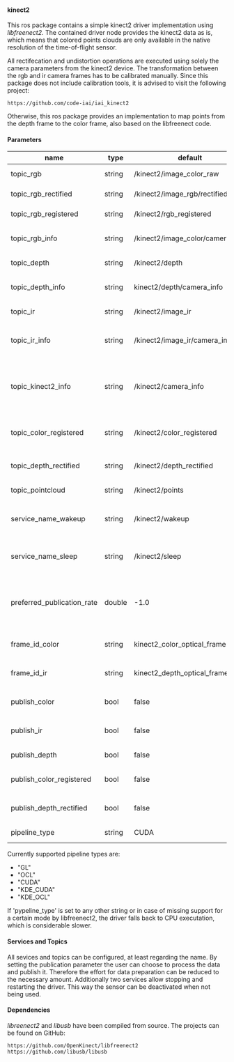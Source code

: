 #### kinect2
This ros package contains a simple kinect2 driver implementation using *libfreenect2*. 
The contained driver node provides the kinect2 data as is, which means that colored points clouds are only available in the native resolution of the time-of-flight sensor.

All rectifecation and undistortion operations are executed using  solely the camera parameters from the kinect2 device.
The transformation between the rgb and ir camera frames has to be calibrated manually. Since this package does not include calibration tools, it is advised to visit the following project:

	https://github.com/code-iai/iai_kinect2

Otherwise, this ros package provides an implementation to map points from the depth frame to the color frame, also based on the libfreenect code.

#### Parameters
| name | type  | default | what for |
| --------|-----|------| ----------- |
| topic_rgb| string | /kinect2/image_color_raw | full hd rgb image |
|topic_rgb_rectified| string|/kinect2/image_rgb/rectified| rectified color image|
|topic_rgb_registered|string|/kinect2/rgb_registered| registered color image|
| topic_rgb_info | string | /kinect2/image_color/camera_info | color camera parameters |
| topic_depth | string | /kinect2/depth | depth images |
| topic_depth_info | string | kinect2/depth/camera_info | depth camera parameters |
| topic_ir | string | /kinect2/image_ir | intensity image |
| topic_ir_info | string | /kinect2/image_ir/camera_info | same as depth camera parameters |
| topic_kinect2_info | string | /kinect2/camera_info | all coeffiecients and parameters packed together |
| topic_color_registered | string | /kinect2/color_registered | registered color image, not full-hd anymore |
| topic_depth_rectified | string | /kinect2/depth_rectified | rectified depth images |
| topic_pointcloud | string | /kinect2/points | colored point cloud |
| service_name_wakeup | string | /kinect2/wakeup | service name to (re-)start the driver |
| service_name_sleep | string | /kinect2/sleep | service name to stop the driver |
| preferred_publication_rate | double | -1.0 | preferred rate at which the driver front end sould operate |
| frame_id_color | string | kinect2_color_optical_frame | frame name for the color camera |
| frame_id_ir | string | kinect2_depth_optical_frame | frame_id for the ir / depth camera |
| publish_color | bool |  false | publish the color image in full-hd |
| publish_ir |  bool |  false | publish the intensity image |
| publish_depth | bool | false | publish the depth image |
| publish_color_registered | bool |  false | publish the registered color image |
| publish_depth_rectified | bool |  false | publish the rectified depth image |
| pipeline_type | string | CUDA  | set the pipeline type | 

Currently supported pipeline types are:

* "GL"
* "OCL"
* "CUDA"
* "KDE_CUDA"
* "KDE_OCL"

If 'pypeline_type' is set to any other string or in case of missing support for a certain mode by libfreenect2, the driver falls back to CPU executation, which is considerable slower.

#### Services and Topics
All sevices and topics can be configured, at least regarding the name. By setting the publication parameter
the user can choose to process the data and publish it. Therefore the effort for data preparation can be 
reduced to the necessary amount.
Additionally two services allow stopping and restarting the driver. This way the sensor can be deactivated 
when not being used.

#### Dependencies
*libreenect2* and *libusb* have been compiled from source. The projects can be found on GitHub:

	https://github.com/OpenKinect/libfreenect2
	https://github.com/libusb/libusb
